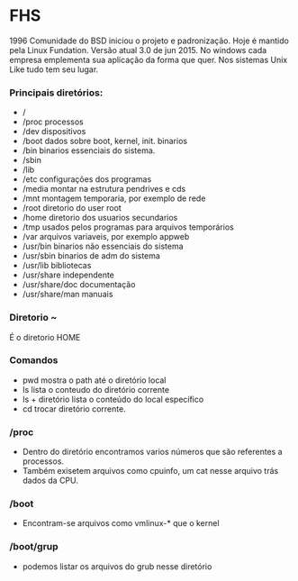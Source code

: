 # FHS
1996 Comunidade do BSD iniciou o projeto e padronização.
Hoje é mantido pela Linux Fundation.
Versão atual 3.0 de jun 2015.
No windows cada empresa emplementa sua aplicação da forma que quer.
Nos sistemas Unix Like tudo tem seu lugar.

### Principais diretórios:
- /
- /proc processos
- /dev dispositivos
- /boot dados sobre boot, kernel, init. binarios
- /bin binarios essenciais do sistema.
- /sbin 
- /lib 
- /etc configurações dos programas
- /media montar na estrutura pendrives e cds
- /mnt montagem temporaria, por exemplo de rede
- /root diretorio do user root
- /home diretorio dos usuarios secundarios
- /tmp usados pelos programas para arquivos temporários
- /var arquivos variaveis, por exemplo appweb
- /usr/bin binarios não essenciais do sistema
- /usr/sbin binarios de adm do sistema
- /usr/lib bibliotecas
- /usr/share independente
- /usr/share/doc documentação
- /usr/share/man manuais

### Diretorio ~
É o diretorio HOME

### Comandos
- pwd mostra o path até o diretório local
- ls lista o conteudo do diretório corrente
- ls + diretório lista o conteúdo do local específico
- cd trocar diretório corrente.

### /proc
- Dentro do diretório encontramos varios números que são referentes a processos.
- Também exisetem arquivos como cpuinfo, um cat nesse arquivo trás dados da CPU.

### /boot 
- Encontram-se arquivos como vmlinux-* que o kernel
### /boot/grup
- podemos listar os arquivos do grub nesse diretório

